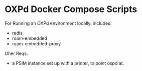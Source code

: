 # OXPd Docker Compose Scripts 
For Running an OXPd environment locally.
includes:
 - redis
 - roam-embedded
 - roam-embedded-proxy

Oher Reqs:
 - a PSIM instance set up with a printer, to point oxpd at.
